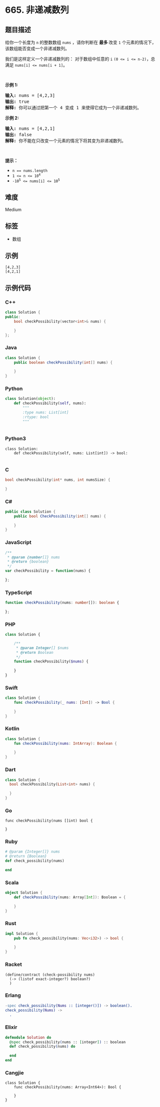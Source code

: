 # 665. 非递减数列

## 题目描述

<p>给你一个长度为&nbsp;<code>n</code>&nbsp;的整数数组<meta charset="UTF-8" />&nbsp;<code>nums</code>&nbsp;，请你判断在 <strong>最多 </strong>改变&nbsp;<code>1</code> 个元素的情况下，该数组能否变成一个非递减数列。</p>

<p>我们是这样定义一个非递减数列的：&nbsp;对于数组中任意的&nbsp;<code>i</code> <code>(0 &lt;= i &lt;= n-2)</code>，总满足 <code>nums[i] &lt;= nums[i + 1]</code>。</p>

<p>&nbsp;</p>

<p><strong>示例 1:</strong></p>

<pre>
<strong>输入:</strong> nums = [4,2,3]
<strong>输出:</strong> true
<strong>解释:</strong> 你可以通过把第一个 4 变成 1 来使得它成为一个非递减数列。
</pre>

<p><strong>示例 2:</strong></p>

<pre>
<strong>输入:</strong> nums = [4,2,1]
<strong>输出:</strong> false
<strong>解释:</strong> 你不能在只改变一个元素的情况下将其变为非递减数列。
</pre>

<p>&nbsp;</p>

<p><strong>提示：</strong></p>
<meta charset="UTF-8" />

<ul>
	<li><code>n == nums.length</code></li>
	<li><code>1 &lt;= n &lt;= 10<sup>4</sup></code></li>
	<li><code>-10<sup>5</sup>&nbsp;&lt;= nums[i] &lt;= 10<sup>5</sup></code></li>
</ul>


## 难度

Medium

## 标签

- 数组

## 示例

```
[4,2,3]
[4,2,1]
```

## 示例代码

### C++

```cpp
class Solution {
public:
    bool checkPossibility(vector<int>& nums) {
        
    }
};
```

### Java

```java
class Solution {
    public boolean checkPossibility(int[] nums) {
        
    }
}
```

### Python

```python
class Solution(object):
    def checkPossibility(self, nums):
        """
        :type nums: List[int]
        :rtype: bool
        """
        
```

### Python3

```python3
class Solution:
    def checkPossibility(self, nums: List[int]) -> bool:
        
```

### C

```c
bool checkPossibility(int* nums, int numsSize) {
    
}
```

### C#

```csharp
public class Solution {
    public bool CheckPossibility(int[] nums) {
        
    }
}
```

### JavaScript

```javascript
/**
 * @param {number[]} nums
 * @return {boolean}
 */
var checkPossibility = function(nums) {
    
};
```

### TypeScript

```typescript
function checkPossibility(nums: number[]): boolean {
    
};
```

### PHP

```php
class Solution {

    /**
     * @param Integer[] $nums
     * @return Boolean
     */
    function checkPossibility($nums) {
        
    }
}
```

### Swift

```swift
class Solution {
    func checkPossibility(_ nums: [Int]) -> Bool {
        
    }
}
```

### Kotlin

```kotlin
class Solution {
    fun checkPossibility(nums: IntArray): Boolean {
        
    }
}
```

### Dart

```dart
class Solution {
  bool checkPossibility(List<int> nums) {
    
  }
}
```

### Go

```golang
func checkPossibility(nums []int) bool {
    
}
```

### Ruby

```ruby
# @param {Integer[]} nums
# @return {Boolean}
def check_possibility(nums)
    
end
```

### Scala

```scala
object Solution {
    def checkPossibility(nums: Array[Int]): Boolean = {
        
    }
}
```

### Rust

```rust
impl Solution {
    pub fn check_possibility(nums: Vec<i32>) -> bool {
        
    }
}
```

### Racket

```racket
(define/contract (check-possibility nums)
  (-> (listof exact-integer?) boolean?)
  )
```

### Erlang

```erlang
-spec check_possibility(Nums :: [integer()]) -> boolean().
check_possibility(Nums) ->
  .
```

### Elixir

```elixir
defmodule Solution do
  @spec check_possibility(nums :: [integer]) :: boolean
  def check_possibility(nums) do
    
  end
end
```

### Cangjie

```cangjie
class Solution {
    func checkPossibility(nums: Array<Int64>): Bool {

    }
}
```

